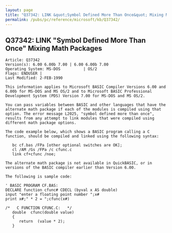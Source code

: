 ```yaml
---
layout: page
title: "Q37342: LINK &quot;Symbol Defined More Than Once&quot; Mixing Math Packages"
permalink: /pubs/pc/reference/microsoft/kb/Q37342/
---
```


## Q37342: LINK &quot;Symbol Defined More Than Once&quot; Mixing Math Packages

	Article: Q37342
	Version(s): 6.00 6.00b 7.00 | 6.00 6.00b 7.00
	Operating System: MS-DOS          | OS/2
	Flags: ENDUSER |
	Last Modified: 2-FEB-1990
	
	This information applies to Microsoft BASIC Compiler Versions 6.00 and
	6.00b for MS-DOS and MS OS/2 and to Microsoft BASIC Professional
	Development System (PDS) Version 7.00 for MS-DOS and MS OS/2.
	
	You can pass variables between BASIC and other languages that have the
	alternate math package if each of the modules is compiled using that
	option. The error message L2025, "symbol defined more than once",
	results from any attempt to link modules that were compiled using
	different math package options.
	
	The code example below, which shows a BASIC program calling a C
	function, should be compiled and linked using the following syntax:
	
	   bc cf.bas /FPa [other optional switches are OK];
	   cl /AM /Gs /FPa /c cfunc.c
	   link cf+cfunc /noe;
	
	The alternate math package is not available in QuickBASIC, or in
	versions of the BASIC compiler earlier than Version 6.00.
	
	The following is sample code:
	
	' BASIC PROGRAM CF.BAS:
	DECLARE function cfunc# CDECL (byval x AS double)
	input "enter a floating point number ";x#
	print x#;" * 2 = ";cfunc(x#)
	
	/*   C FUNCTION CFUNC.C:   */
	   double  cfunc(double value)
	   {
	      return  (value * 2);
	   }
